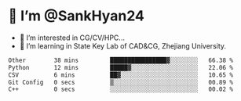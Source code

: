 # 👋 I’m @SankHyan24

- 👀 I’m interested in CG/CV/HPC...
- 🌱 I’m learning in State Key Lab of CAD&CG, Zhejiang University.

<!---
SankHyan24/SankHyan24 is a ✨ special ✨ repository because its `README.md` (this file) appears on your GitHub profile.
You can click the Preview link to take a look at your changes.
--->
<!--START_SECTION:waka-->

```txt
Other        38 mins         ████████████████▓░░░░░░░░   66.38 %
Python       12 mins         █████▓░░░░░░░░░░░░░░░░░░░   22.06 %
CSV          6 mins          ██▓░░░░░░░░░░░░░░░░░░░░░░   10.65 %
Git Config   0 secs          ▒░░░░░░░░░░░░░░░░░░░░░░░░   00.89 %
C++          0 secs          ░░░░░░░░░░░░░░░░░░░░░░░░░   00.02 %
```

<!--END_SECTION:waka-->
